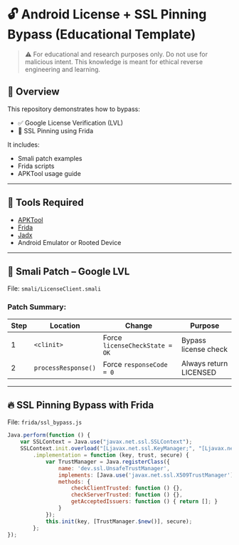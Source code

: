 # 🔓 Android License + SSL Pinning Bypass (Educational Template)

> ⚠️ For educational and research purposes only. Do not use for malicious intent. This knowledge is meant for ethical reverse engineering and learning.

## 📖 Overview

This repository demonstrates how to bypass:

- ✅ Google License Verification (LVL)
- 🔐 SSL Pinning using Frida

It includes:
- Smali patch examples
- Frida scripts
- APKTool usage guide

---

## 🧠 Tools Required

- [APKTool](https://ibotpeaches.github.io/Apktool/)
- [Frida](https://frida.re/)
- [Jadx](https://github.com/skylot/jadx)
- Android Emulator or Rooted Device

---

## 🧩 Smali Patch – Google LVL

File: `smali/LicenseClient.smali`

### Patch Summary:

| Step | Location | Change | Purpose |
|------|----------|--------|---------|
| 1 | `<clinit>` | Force `licenseCheckState = OK` | Bypass license check |
| 2 | `processResponse()` | Force `responseCode = 0` | Always return LICENSED |

---

## 🔥 SSL Pinning Bypass with Frida

File: `frida/ssl_bypass.js`

```js
Java.perform(function () {
    var SSLContext = Java.use("javax.net.ssl.SSLContext");
    SSLContext.init.overload("[Ljavax.net.ssl.KeyManager;", "[Ljavax.net.ssl.TrustManager;", "java.security.SecureRandom")
        .implementation = function (key, trust, secure) {
            var TrustManager = Java.registerClass({
                name: 'dev.ssl.UnsafeTrustManager',
                implements: [Java.use('javax.net.ssl.X509TrustManager')],
                methods: {
                    checkClientTrusted: function () {},
                    checkServerTrusted: function () {},
                    getAcceptedIssuers: function () { return []; }
                }
            });
            this.init(key, [TrustManager.$new()], secure);
        };
});
